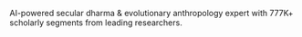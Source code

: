 AI-powered secular dharma & evolutionary anthropology expert with 777K+ scholarly segments from leading researchers.